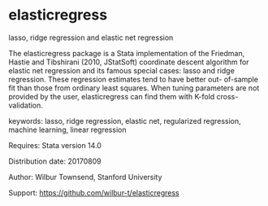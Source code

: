 # elasticregress
lasso, ridge regression and elastic net regression
 
The elasticregress package is a Stata implementation of the Friedman,
Hastie and Tibshirani (2010, JStatSoft) coordinate descent algorithm
for elastic net regression and its famous special cases: lasso and
ridge regression. These regression estimates tend to have better out-
of-sample fit than those from ordinary least squares. When tuning 
parameters are not provided by the user, elasticregress can find them
with K-fold cross-validation.

keywords:
lasso, ridge regression, elastic net, regularized regression, machine learning, linear regression

Requires: Stata version 14.0

Distribution date: 20170809

Author: Wilbur Townsend, Stanford University

Support: https://github.com/wilbur-t/elasticregress
